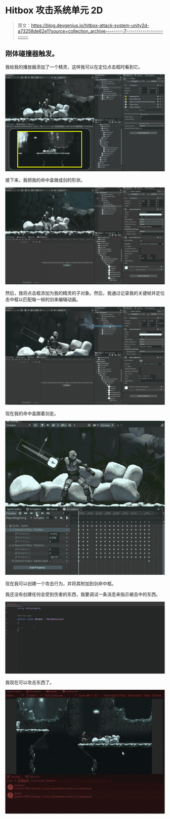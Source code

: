 # Hitbox 攻击系统单元 2D

> 原文：<https://blog.devgenius.io/hitbox-attack-system-unity2d-a73258de62e1?source=collection_archive---------7----------------------->

## 刚体碰撞器触发。

我给我的播放器添加了一个精灵，这样我可以在定位点击框时看到它。

![](img/7923c00378dea832a40ecd4f2fe7dde2.png)

接下来，我把我的命中盒做成剑的形状。

![](img/801ed7283871c63c24a9b67a178792a8.png)

然后，我将点击框添加为我的精灵的子对象。然后，我通过记录我的关键帧并定位击中框以匹配每一帧的剑来编辑动画。

![](img/e2f2a1f76d718029916473ed5b57f515.png)

现在我的命中盒跟着剑走。

![](img/4a4f34d719a27fc43674cfc83ed84a12.png)

现在我可以创建一个攻击行为，并将其附加到剑命中框。

我还没有创建任何会受到伤害的东西，我要调试一条消息来指示被击中的东西。

![](img/585e6d39d843f25c17edf96642aa5187.png)

我现在可以攻击东西了。

![](img/c6c54c5af3726b466ba1f629b6569924.png)